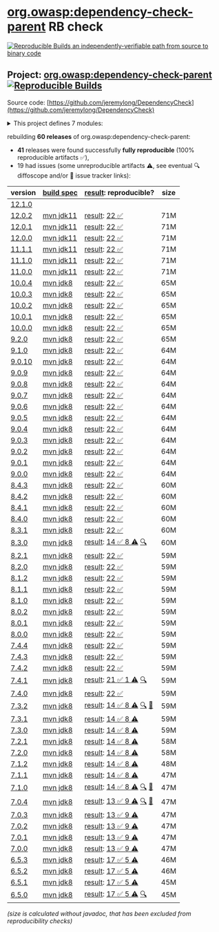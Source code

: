 [org.owasp:dependency-check-parent](https://central.sonatype.com/artifact/org.owasp/dependency-check-parent/versions) RB check
=======

[![Reproducible Builds](https://reproducible-builds.org/images/logos/rb.svg) an independently-verifiable path from source to binary code](https://reproducible-builds.org/)

## Project: [org.owasp:dependency-check-parent](https://central.sonatype.com/artifact/org.owasp/dependency-check-parent/versions) [![Reproducible Builds](https://img.shields.io/endpoint?url=https://raw.githubusercontent.com/jvm-repo-rebuild/reproducible-central/master/content/org/owasp/dependency-check/badge.json)](https://github.com/jvm-repo-rebuild/reproducible-central/blob/master/content/org/owasp/dependency-check/README.md)

Source code: [https://github.com/jeremylong/DependencyCheck](https://github.com/jeremylong/DependencyCheck)

<details><summary>This project defines 7 modules:</summary>

* [org.owasp:dependency-check-ant](https://central.sonatype.com/artifact/org.owasp/dependency-check-ant/overview)
* [org.owasp:dependency-check-cli](https://central.sonatype.com/artifact/org.owasp/dependency-check-cli/overview)
* [org.owasp:dependency-check-core](https://central.sonatype.com/artifact/org.owasp/dependency-check-core/overview)
* [org.owasp:dependency-check-maven](https://central.sonatype.com/artifact/org.owasp/dependency-check-maven/overview)
* [org.owasp:dependency-check-parent](https://central.sonatype.com/artifact/org.owasp/dependency-check-parent/overview)
* [org.owasp:dependency-check-plugin](https://central.sonatype.com/artifact/org.owasp/dependency-check-plugin/overview)
* [org.owasp:dependency-check-utils](https://central.sonatype.com/artifact/org.owasp/dependency-check-utils/overview)
</details>

rebuilding **60 releases** of org.owasp:dependency-check-parent:
- **41** releases were found successfully **fully reproducible** (100% reproducible artifacts :white_check_mark:),
- 19 had issues (some unreproducible artifacts :warning:, see eventual :mag: diffoscope and/or :memo: issue tracker links):

| version | [build spec](/BUILDSPEC.md) | [result](https://reproducible-builds.org/docs/jvm/): reproducible? | size |
| -- | --------- | ------ | -- |
| [12.1.0](https://central.sonatype.com/artifact/org.owasp/dependency-check-parent/12.1.0/pom) | | | |
| [12.0.2](https://central.sonatype.com/artifact/org.owasp/dependency-check-parent/12.0.2/pom) | [mvn jdk11](dependency-check-12.0.2.buildspec) | [result](dependency-check-parent-12.0.2.buildinfo): [22 :white_check_mark: ](dependency-check-parent-12.0.2.buildcompare) | 71M |
| [12.0.1](https://central.sonatype.com/artifact/org.owasp/dependency-check-parent/12.0.1/pom) | [mvn jdk11](dependency-check-12.0.1.buildspec) | [result](dependency-check-parent-12.0.1.buildinfo): [22 :white_check_mark: ](dependency-check-parent-12.0.1.buildcompare) | 71M |
| [12.0.0](https://central.sonatype.com/artifact/org.owasp/dependency-check-parent/12.0.0/pom) | [mvn jdk11](dependency-check-12.0.0.buildspec) | [result](dependency-check-parent-12.0.0.buildinfo): [22 :white_check_mark: ](dependency-check-parent-12.0.0.buildcompare) | 71M |
| [11.1.1](https://central.sonatype.com/artifact/org.owasp/dependency-check-parent/11.1.1/pom) | [mvn jdk11](dependency-check-11.1.1.buildspec) | [result](dependency-check-parent-11.1.1.buildinfo): [22 :white_check_mark: ](dependency-check-parent-11.1.1.buildcompare) | 71M |
| [11.1.0](https://central.sonatype.com/artifact/org.owasp/dependency-check-parent/11.1.0/pom) | [mvn jdk11](dependency-check-11.1.0.buildspec) | [result](dependency-check-parent-11.1.0.buildinfo): [22 :white_check_mark: ](dependency-check-parent-11.1.0.buildcompare) | 71M |
| [11.0.0](https://central.sonatype.com/artifact/org.owasp/dependency-check-parent/11.0.0/pom) | [mvn jdk11](dependency-check-11.0.0.buildspec) | [result](dependency-check-parent-11.0.0.buildinfo): [22 :white_check_mark: ](dependency-check-parent-11.0.0.buildcompare) | 71M |
| [10.0.4](https://central.sonatype.com/artifact/org.owasp/dependency-check-parent/10.0.4/pom) | [mvn jdk8](dependency-check-10.0.4.buildspec) | [result](dependency-check-parent-10.0.4.buildinfo): [22 :white_check_mark: ](dependency-check-parent-10.0.4.buildcompare) | 65M |
| [10.0.3](https://central.sonatype.com/artifact/org.owasp/dependency-check-parent/10.0.3/pom) | [mvn jdk8](dependency-check-10.0.3.buildspec) | [result](dependency-check-parent-10.0.3.buildinfo): [22 :white_check_mark: ](dependency-check-parent-10.0.3.buildcompare) | 65M |
| [10.0.2](https://central.sonatype.com/artifact/org.owasp/dependency-check-parent/10.0.2/pom) | [mvn jdk8](dependency-check-10.0.2.buildspec) | [result](dependency-check-parent-10.0.2.buildinfo): [22 :white_check_mark: ](dependency-check-parent-10.0.2.buildcompare) | 65M |
| [10.0.1](https://central.sonatype.com/artifact/org.owasp/dependency-check-parent/10.0.1/pom) | [mvn jdk8](dependency-check-10.0.1.buildspec) | [result](dependency-check-parent-10.0.1.buildinfo): [22 :white_check_mark: ](dependency-check-parent-10.0.1.buildcompare) | 65M |
| [10.0.0](https://central.sonatype.com/artifact/org.owasp/dependency-check-parent/10.0.0/pom) | [mvn jdk8](dependency-check-10.0.0.buildspec) | [result](dependency-check-parent-10.0.0.buildinfo): [22 :white_check_mark: ](dependency-check-parent-10.0.0.buildcompare) | 65M |
| [9.2.0](https://central.sonatype.com/artifact/org.owasp/dependency-check-parent/9.2.0/pom) | [mvn jdk8](dependency-check-9.2.0.buildspec) | [result](dependency-check-parent-9.2.0.buildinfo): [22 :white_check_mark: ](dependency-check-parent-9.2.0.buildcompare) | 65M |
| [9.1.0](https://central.sonatype.com/artifact/org.owasp/dependency-check-parent/9.1.0/pom) | [mvn jdk8](dependency-check-9.1.0.buildspec) | [result](dependency-check-parent-9.1.0.buildinfo): [22 :white_check_mark: ](dependency-check-parent-9.1.0.buildcompare) | 64M |
| [9.0.10](https://central.sonatype.com/artifact/org.owasp/dependency-check-parent/9.0.10/pom) | [mvn jdk8](dependency-check-9.0.10.buildspec) | [result](dependency-check-parent-9.0.10.buildinfo): [22 :white_check_mark: ](dependency-check-parent-9.0.10.buildcompare) | 64M |
| [9.0.9](https://central.sonatype.com/artifact/org.owasp/dependency-check-parent/9.0.9/pom) | [mvn jdk8](dependency-check-9.0.9.buildspec) | [result](dependency-check-parent-9.0.9.buildinfo): [22 :white_check_mark: ](dependency-check-parent-9.0.9.buildcompare) | 64M |
| [9.0.8](https://central.sonatype.com/artifact/org.owasp/dependency-check-parent/9.0.8/pom) | [mvn jdk8](dependency-check-9.0.8.buildspec) | [result](dependency-check-parent-9.0.8.buildinfo): [22 :white_check_mark: ](dependency-check-parent-9.0.8.buildcompare) | 64M |
| [9.0.7](https://central.sonatype.com/artifact/org.owasp/dependency-check-parent/9.0.7/pom) | [mvn jdk8](dependency-check-9.0.7.buildspec) | [result](dependency-check-parent-9.0.7.buildinfo): [22 :white_check_mark: ](dependency-check-parent-9.0.7.buildcompare) | 64M |
| [9.0.6](https://central.sonatype.com/artifact/org.owasp/dependency-check-parent/9.0.6/pom) | [mvn jdk8](dependency-check-9.0.6.buildspec) | [result](dependency-check-parent-9.0.6.buildinfo): [22 :white_check_mark: ](dependency-check-parent-9.0.6.buildcompare) | 64M |
| [9.0.5](https://central.sonatype.com/artifact/org.owasp/dependency-check-parent/9.0.5/pom) | [mvn jdk8](dependency-check-9.0.5.buildspec) | [result](dependency-check-parent-9.0.5.buildinfo): [22 :white_check_mark: ](dependency-check-parent-9.0.5.buildcompare) | 64M |
| [9.0.4](https://central.sonatype.com/artifact/org.owasp/dependency-check-parent/9.0.4/pom) | [mvn jdk8](dependency-check-9.0.4.buildspec) | [result](dependency-check-parent-9.0.4.buildinfo): [22 :white_check_mark: ](dependency-check-parent-9.0.4.buildcompare) | 64M |
| [9.0.3](https://central.sonatype.com/artifact/org.owasp/dependency-check-parent/9.0.3/pom) | [mvn jdk8](dependency-check-9.0.3.buildspec) | [result](dependency-check-parent-9.0.3.buildinfo): [22 :white_check_mark: ](dependency-check-parent-9.0.3.buildcompare) | 64M |
| [9.0.2](https://central.sonatype.com/artifact/org.owasp/dependency-check-parent/9.0.2/pom) | [mvn jdk8](dependency-check-9.0.2.buildspec) | [result](dependency-check-parent-9.0.2.buildinfo): [22 :white_check_mark: ](dependency-check-parent-9.0.2.buildcompare) | 64M |
| [9.0.1](https://central.sonatype.com/artifact/org.owasp/dependency-check-parent/9.0.1/pom) | [mvn jdk8](dependency-check-9.0.1.buildspec) | [result](dependency-check-parent-9.0.1.buildinfo): [22 :white_check_mark: ](dependency-check-parent-9.0.1.buildcompare) | 64M |
| [9.0.0](https://central.sonatype.com/artifact/org.owasp/dependency-check-parent/9.0.0/pom) | [mvn jdk8](dependency-check-9.0.0.buildspec) | [result](dependency-check-parent-9.0.0.buildinfo): [22 :white_check_mark: ](dependency-check-parent-9.0.0.buildcompare) | 64M |
| [8.4.3](https://central.sonatype.com/artifact/org.owasp/dependency-check-parent/8.4.3/pom) | [mvn jdk8](dependency-check-8.4.3.buildspec) | [result](dependency-check-parent-8.4.3.buildinfo): [22 :white_check_mark: ](dependency-check-parent-8.4.3.buildcompare) | 60M |
| [8.4.2](https://central.sonatype.com/artifact/org.owasp/dependency-check-parent/8.4.2/pom) | [mvn jdk8](dependency-check-8.4.2.buildspec) | [result](dependency-check-parent-8.4.2.buildinfo): [22 :white_check_mark: ](dependency-check-parent-8.4.2.buildcompare) | 60M |
| [8.4.1](https://central.sonatype.com/artifact/org.owasp/dependency-check-parent/8.4.1/pom) | [mvn jdk8](dependency-check-8.4.1.buildspec) | [result](dependency-check-parent-8.4.1.buildinfo): [22 :white_check_mark: ](dependency-check-parent-8.4.1.buildcompare) | 60M |
| [8.4.0](https://central.sonatype.com/artifact/org.owasp/dependency-check-parent/8.4.0/pom) | [mvn jdk8](dependency-check-8.4.0.buildspec) | [result](dependency-check-parent-8.4.0.buildinfo): [22 :white_check_mark: ](dependency-check-parent-8.4.0.buildcompare) | 60M |
| [8.3.1](https://central.sonatype.com/artifact/org.owasp/dependency-check-parent/8.3.1/pom) | [mvn jdk8](dependency-check-8.3.1.buildspec) | [result](dependency-check-parent-8.3.1.buildinfo): [22 :white_check_mark: ](dependency-check-parent-8.3.1.buildcompare) | 60M |
| [8.3.0](https://central.sonatype.com/artifact/org.owasp/dependency-check-parent/8.3.0/pom) | [mvn jdk8](dependency-check-8.3.0.buildspec) | [result](dependency-check-parent-8.3.0.buildinfo): [14 :white_check_mark:  8 :warning:](dependency-check-parent-8.3.0.buildcompare) [:mag:](dependency-check-parent-8.3.0.diffoscope) | 60M |
| [8.2.1](https://central.sonatype.com/artifact/org.owasp/dependency-check-parent/8.2.1/pom) | [mvn jdk8](dependency-check-8.2.1.buildspec) | [result](dependency-check-parent-8.2.1.buildinfo): [22 :white_check_mark: ](dependency-check-parent-8.2.1.buildcompare) | 59M |
| [8.2.0](https://central.sonatype.com/artifact/org.owasp/dependency-check-parent/8.2.0/pom) | [mvn jdk8](dependency-check-8.2.0.buildspec) | [result](dependency-check-parent-8.2.0.buildinfo): [22 :white_check_mark: ](dependency-check-parent-8.2.0.buildcompare) | 59M |
| [8.1.2](https://central.sonatype.com/artifact/org.owasp/dependency-check-parent/8.1.2/pom) | [mvn jdk8](dependency-check-8.1.2.buildspec) | [result](dependency-check-parent-8.1.2.buildinfo): [22 :white_check_mark: ](dependency-check-parent-8.1.2.buildcompare) | 59M |
| [8.1.1](https://central.sonatype.com/artifact/org.owasp/dependency-check-parent/8.1.1/pom) | [mvn jdk8](dependency-check-8.1.1.buildspec) | [result](dependency-check-parent-8.1.1.buildinfo): [22 :white_check_mark: ](dependency-check-parent-8.1.1.buildcompare) | 59M |
| [8.1.0](https://central.sonatype.com/artifact/org.owasp/dependency-check-parent/8.1.0/pom) | [mvn jdk8](dependency-check-8.1.0.buildspec) | [result](dependency-check-parent-8.1.0.buildinfo): [22 :white_check_mark: ](dependency-check-parent-8.1.0.buildcompare) | 59M |
| [8.0.2](https://central.sonatype.com/artifact/org.owasp/dependency-check-parent/8.0.2/pom) | [mvn jdk8](dependency-check-8.0.2.buildspec) | [result](dependency-check-parent-8.0.2.buildinfo): [22 :white_check_mark: ](dependency-check-parent-8.0.2.buildcompare) | 59M |
| [8.0.1](https://central.sonatype.com/artifact/org.owasp/dependency-check-parent/8.0.1/pom) | [mvn jdk8](dependency-check-8.0.1.buildspec) | [result](dependency-check-parent-8.0.1.buildinfo): [22 :white_check_mark: ](dependency-check-parent-8.0.1.buildcompare) | 59M |
| [8.0.0](https://central.sonatype.com/artifact/org.owasp/dependency-check-parent/8.0.0/pom) | [mvn jdk8](dependency-check-8.0.0.buildspec) | [result](dependency-check-parent-8.0.0.buildinfo): [22 :white_check_mark: ](dependency-check-parent-8.0.0.buildcompare) | 59M |
| [7.4.4](https://central.sonatype.com/artifact/org.owasp/dependency-check-parent/7.4.4/pom) | [mvn jdk8](dependency-check-7.4.4.buildspec) | [result](dependency-check-parent-7.4.4.buildinfo): [22 :white_check_mark: ](dependency-check-parent-7.4.4.buildcompare) | 59M |
| [7.4.3](https://central.sonatype.com/artifact/org.owasp/dependency-check-parent/7.4.3/pom) | [mvn jdk8](dependency-check-7.4.3.buildspec) | [result](dependency-check-parent-7.4.3.buildinfo): [22 :white_check_mark: ](dependency-check-parent-7.4.3.buildcompare) | 59M |
| [7.4.2](https://central.sonatype.com/artifact/org.owasp/dependency-check-parent/7.4.2/pom) | [mvn jdk8](dependency-check-7.4.2.buildspec) | [result](dependency-check-parent-7.4.2.buildinfo): [22 :white_check_mark: ](dependency-check-parent-7.4.2.buildcompare) | 59M |
| [7.4.1](https://central.sonatype.com/artifact/org.owasp/dependency-check-parent/7.4.1/pom) | [mvn jdk8](dependency-check-7.4.1.buildspec) | [result](dependency-check-parent-7.4.1.buildinfo): [21 :white_check_mark:  1 :warning:](dependency-check-parent-7.4.1.buildcompare) [:mag:](dependency-check-parent-7.4.1.diffoscope) | 59M |
| [7.4.0](https://central.sonatype.com/artifact/org.owasp/dependency-check-parent/7.4.0/pom) | [mvn jdk8](dependency-check-7.4.0.buildspec) | [result](dependency-check-parent-7.4.0.buildinfo): [22 :white_check_mark: ](dependency-check-parent-7.4.0.buildcompare) | 59M |
| [7.3.2](https://central.sonatype.com/artifact/org.owasp/dependency-check-parent/7.3.2/pom) | [mvn jdk8](dependency-check-7.3.2.buildspec) | [result](dependency-check-parent-7.3.2.buildinfo): [14 :white_check_mark:  8 :warning:](dependency-check-parent-7.3.2.buildcompare) [:mag:](dependency-check-parent-7.3.2.diffoscope) [:memo:](https://github.com/jeremylong/DependencyCheck/issues/5026) | 59M |
| [7.3.1](https://central.sonatype.com/artifact/org.owasp/dependency-check-parent/7.3.1/pom) | [mvn jdk8](dependency-check-7.3.1.buildspec) | [result](dependency-check-parent-7.3.1.buildinfo): [14 :white_check_mark:  8 :warning:](dependency-check-parent-7.3.1.buildcompare) | 59M |
| [7.3.0](https://central.sonatype.com/artifact/org.owasp/dependency-check-parent/7.3.0/pom) | [mvn jdk8](dependency-check-7.3.0.buildspec) | [result](dependency-check-parent-7.3.0.buildinfo): [14 :white_check_mark:  8 :warning:](dependency-check-parent-7.3.0.buildcompare) | 59M |
| [7.2.1](https://central.sonatype.com/artifact/org.owasp/dependency-check-parent/7.2.1/pom) | [mvn jdk8](dependency-check-7.2.1.buildspec) | [result](dependency-check-parent-7.2.1.buildinfo): [14 :white_check_mark:  8 :warning:](dependency-check-parent-7.2.1.buildcompare) | 58M |
| [7.2.0](https://central.sonatype.com/artifact/org.owasp/dependency-check-parent/7.2.0/pom) | [mvn jdk8](dependency-check-7.2.0.buildspec) | [result](dependency-check-parent-7.2.0.buildinfo): [14 :white_check_mark:  8 :warning:](dependency-check-parent-7.2.0.buildcompare) | 58M |
| [7.1.2](https://central.sonatype.com/artifact/org.owasp/dependency-check-parent/7.1.2/pom) | [mvn jdk8](dependency-check-7.1.2.buildspec) | [result](dependency-check-parent-7.1.2.buildinfo): [14 :white_check_mark:  8 :warning:](dependency-check-parent-7.1.2.buildcompare) | 48M |
| [7.1.1](https://central.sonatype.com/artifact/org.owasp/dependency-check-parent/7.1.1/pom) | [mvn jdk8](dependency-check-7.1.1.buildspec) | [result](dependency-check-parent-7.1.1.buildinfo): [14 :white_check_mark:  8 :warning:](dependency-check-parent-7.1.1.buildcompare) | 47M |
| [7.1.0](https://central.sonatype.com/artifact/org.owasp/dependency-check-parent/7.1.0/pom) | [mvn jdk8](dependency-check-7.1.0.buildspec) | [result](dependency-check-parent-7.1.0.buildinfo): [14 :white_check_mark:  8 :warning:](dependency-check-parent-7.1.0.buildcompare) [:mag:](dependency-check-parent-7.1.0.diffoscope) [:memo:](https://github.com/jeremylong/DependencyCheck/issues/5026) | 47M |
| [7.0.4](https://central.sonatype.com/artifact/org.owasp/dependency-check-parent/7.0.4/pom) | [mvn jdk8](dependency-check-7.0.4.buildspec) | [result](dependency-check-parent-7.0.4.buildinfo): [13 :white_check_mark:  9 :warning:](dependency-check-parent-7.0.4.buildcompare) [:mag:](dependency-check-parent-7.0.4.diffoscope) [:memo:](https://github.com/jeremylong/DependencyCheck/pull/4302) | 47M |
| [7.0.3](https://central.sonatype.com/artifact/org.owasp/dependency-check-parent/7.0.3/pom) | [mvn jdk8](dependency-check-7.0.3.buildspec) | [result](dependency-check-parent-7.0.3.buildinfo): [13 :white_check_mark:  9 :warning:](dependency-check-parent-7.0.3.buildcompare) | 47M |
| [7.0.2](https://central.sonatype.com/artifact/org.owasp/dependency-check-parent/7.0.2/pom) | [mvn jdk8](dependency-check-7.0.2.buildspec) | [result](dependency-check-parent-7.0.2.buildinfo): [13 :white_check_mark:  9 :warning:](dependency-check-parent-7.0.2.buildcompare) | 47M |
| [7.0.1](https://central.sonatype.com/artifact/org.owasp/dependency-check-parent/7.0.1/pom) | [mvn jdk8](dependency-check-7.0.1.buildspec) | [result](dependency-check-parent-7.0.1.buildinfo): [13 :white_check_mark:  9 :warning:](dependency-check-parent-7.0.1.buildcompare) | 47M |
| [7.0.0](https://central.sonatype.com/artifact/org.owasp/dependency-check-parent/7.0.0/pom) | [mvn jdk8](dependency-check-7.0.0.buildspec) | [result](dependency-check-parent-7.0.0.buildinfo): [13 :white_check_mark:  9 :warning:](dependency-check-parent-7.0.0.buildcompare) | 47M |
| [6.5.3](https://central.sonatype.com/artifact/org.owasp/dependency-check-parent/6.5.3/pom) | [mvn jdk8](dependency-check-6.5.3.buildspec) | [result](dependency-check-parent-6.5.3.buildinfo): [17 :white_check_mark:  5 :warning:](dependency-check-parent-6.5.3.buildcompare) | 46M |
| [6.5.2](https://central.sonatype.com/artifact/org.owasp/dependency-check-parent/6.5.2/pom) | [mvn jdk8](dependency-check-6.5.2.buildspec) | [result](dependency-check-parent-6.5.2.buildinfo): [17 :white_check_mark:  5 :warning:](dependency-check-parent-6.5.2.buildcompare) | 46M |
| [6.5.1](https://central.sonatype.com/artifact/org.owasp/dependency-check-parent/6.5.1/pom) | [mvn jdk8](dependency-check-6.5.1.buildspec) | [result](dependency-check-parent-6.5.1.buildinfo): [17 :white_check_mark:  5 :warning:](dependency-check-parent-6.5.1.buildcompare) | 45M |
| [6.5.0](https://central.sonatype.com/artifact/org.owasp/dependency-check-parent/6.5.0/pom) | [mvn jdk8](dependency-check-6.5.0.buildspec) | [result](dependency-check-parent-6.5.0.buildinfo): [17 :white_check_mark:  5 :warning:](dependency-check-parent-6.5.0.buildcompare) [:mag:](dependency-check-parent-6.5.0.diffoscope) | 45M |

<i>(size is calculated without javadoc, that has been excluded from reproducibility checks)</i>
